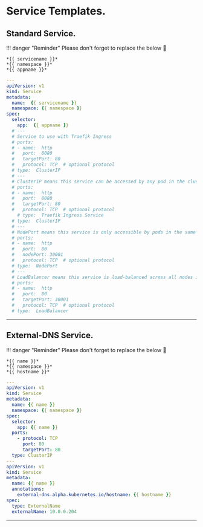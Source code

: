 # Service Templates.

## Standard Service.

!!! danger "Reminder"
    Please don't forget to replace the below 🤠

    *{{ servicename }}*  
    *{{ namespace }}*  
    *{{ appname }}*  

```yaml
---
apiVersion: v1
kind: Service
metadata:
  name:  {{ servicename }}
  namespace: {{ namespace }}
spec:
  selector:
    app:  {{ appname }}
  # ---
  # Service to use with Traefik Ingress
  # ports:
  # - name:  http
  #   port:  8080
  #   targetPort: 80
  #   protocol: TCP  # optional protocol
  # type:  ClusterIP
  # ---
  # ClusterIP means this service can be accessed by any pod in the cluster
  # ports:
  # - name:  http
  #   port:  8080
  #   targetPort: 80
  #   protocol: TCP  # optional protocol
    # type:  Traefik Ingress Service
  # type:  ClusterIP
  # ---
  # NodePort means this service is only accessible by pods in the same namespace
  # ports:
  # - name:  http
  #   port:  80
  #   nodePort: 30001
  #   protocol: TCP  # optional protocol
  # type:  NodePort
  # ---
  # LoadBalancer means this service is load-balanced across all nodes in the cluster
  # ports:
  # - name:  http
  #   port:  80
  #   targetPort: 30001
  #   protocol: TCP  # optional protocol
  # type:  LoadBalancer
```

---

## External-DNS Service.

!!! danger "Reminder"
    Please don't forget to replace the below 🤠

    *{{ name }}*  
    *{{ namespace }}*  
    *{{ hostname }}*  

```yaml
---
apiVersion: v1
kind: Service
metadata:
  name: {{ name }}
  namespace: {{ namespace }}
spec:
  selector:
    app: {{ name }}
  ports:
    - protocol: TCP
      port: 80
      targetPort: 80
  type: ClusterIP
---
apiVersion: v1
kind: Service
metadata:
  name: {{ name }}
  annotations:
    external-dns.alpha.kubernetes.io/hostname: {{ hostname }}
spec:
  type: ExternalName
  externalName: 10.0.0.204
```

---
